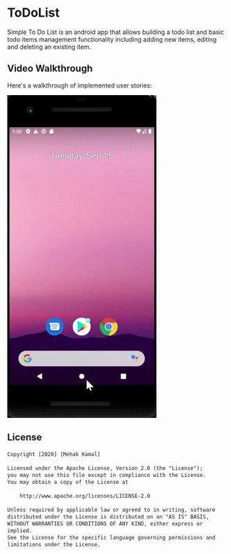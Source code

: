 # ToDoList

Simple To Do List is an android app that allows building a todo list and basic todo items management functionality including adding new items, editing and deleting an existing item.

## Video Walkthrough

Here's a walkthrough of implemented user stories:

![alt-text](https://github.com/Mehak-7/ToDoList/blob/master/Mehak's%20App%20Demo.gif)


## License

    Copyright [2020] [Mehak Kamal]

    Licensed under the Apache License, Version 2.0 (the "License");
    you may not use this file except in compliance with the License.
    You may obtain a copy of the License at

        http://www.apache.org/licenses/LICENSE-2.0

    Unless required by applicable law or agreed to in writing, software
    distributed under the License is distributed on an "AS IS" BASIS,
    WITHOUT WARRANTIES OR CONDITIONS OF ANY KIND, either express or implied.
    See the License for the specific language governing permissions and
    limitations under the License.
